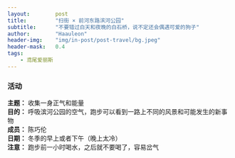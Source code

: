 ```yaml
---
layout:        post
title:         "扫街 × 前河东路滨河公园"
subtitle:      "不要错过白天和夜晚的白石桥，说不定还会偶遇可爱的狗子"
author:        "Haauleon"
header-img:    "img/in-post/post-travel/bg.jpeg"
header-mask:   0.4
tags:
    - 鸢尾爱丽斯
---
```


### 活动
**主题：** 收集一身正气和能量                                 
**目的：** 呼吸滨河公园的空气，跑步可以看到一路上不同的风景和可能发生的新事物                                                      
**成员：** 陈巧伦        
**日期：** 冬季的早上或者下午（晚上太冷）                                 
**注意：** 跑步前一小时喝水，之后就不要喝了，容易岔气      